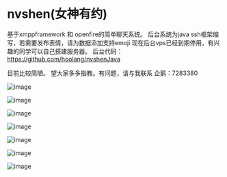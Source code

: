 # nvshen(女神有约)
基于xmppframework 和 openfire的简单聊天系统。
后台系统为java ssh框架缩写，若需要发布表情，请为数据添加支持emoji 
现在后台vps已经到期停用，有兴趣的同学可以自己搭建服务器。
后台代码：https://github.com/hoolang/nvshenJava

目前比较简陋。 望大家多多指教。有问题，请与我联系 企鹅：7283380

![image](https://github.com/hoolang/nsimages/blob/master/1.png)

![image](https://github.com/hoolang/nsimages/blob/master/2.png)

![image](https://github.com/hoolang/nsimages/blob/master/3.png)

![image](https://github.com/hoolang/nsimages/blob/master/4.png)

![image](https://github.com/hoolang/nsimages/blob/master/5.png)

![image](https://github.com/hoolang/nsimages/blob/master/6.png)

![image](https://github.com/hoolang/nsimages/blob/master/7.png)
